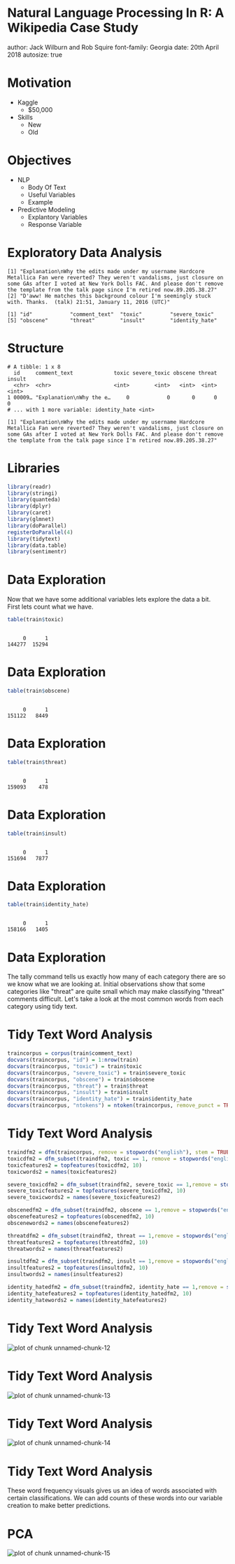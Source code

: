 Natural Language Processing In R: A Wikipedia Case Study
========================================================
author: Jack Wilburn and Rob Squire
font-family: Georgia
date: 20th April 2018
autosize: true

Motivation
========================================================

* Kaggle
  - $50,000
* Skills
  - New
  - Old

Objectives
========================================================

* NLP
  - Body Of Text
  - Useful Variables
  - Example
* Predictive Modeling
  - Explantory Variables
  - Response Variable

Exploratory Data Analysis
========================================================




```
[1] "Explanation\nWhy the edits made under my username Hardcore Metallica Fan were reverted? They weren't vandalisms, just closure on some GAs after I voted at New York Dolls FAC. And please don't remove the template from the talk page since I'm retired now.89.205.38.27"
[2] "D'aww! He matches this background colour I'm seemingly stuck with. Thanks.  (talk) 21:51, January 11, 2016 (UTC)"                                                                                                                                                         
```

```
[1] "id"            "comment_text"  "toxic"         "severe_toxic" 
[5] "obscene"       "threat"        "insult"        "identity_hate"
```

Structure
========================================================


```
# A tibble: 1 x 8
  id     comment_text             toxic severe_toxic obscene threat insult
  <chr>  <chr>                    <int>        <int>   <int>  <int>  <int>
1 00009… "Explanation\nWhy the e…     0            0       0      0      0
# ... with 1 more variable: identity_hate <int>
```

```
[1] "Explanation\nWhy the edits made under my username Hardcore Metallica Fan were reverted? They weren't vandalisms, just closure on some GAs after I voted at New York Dolls FAC. And please don't remove the template from the talk page since I'm retired now.89.205.38.27"
```


Libraries
========================================================


```r
library(readr)
library(stringi)
library(quanteda)
library(dplyr)
library(caret)
library(glmnet)
library(doParallel)
registerDoParallel(4)
library(tidytext)
library(data.table)
library(sentimentr)
```


Data Exploration
========================================================
Now that we have some additional variables lets explore the data a bit.  
First lets count what we have.

```r
table(train$toxic)
```

```

     0      1 
144277  15294 
```

Data Exploration
========================================================


```r
table(train$obscene)
```

```

     0      1 
151122   8449 
```

Data Exploration
========================================================


```r
table(train$threat)
```

```

     0      1 
159093    478 
```

Data Exploration
========================================================


```r
table(train$insult)
```

```

     0      1 
151694   7877 
```

Data Exploration
========================================================


```r
table(train$identity_hate)
```

```

     0      1 
158166   1405 
```

Data Exploration
========================================================

The tally command tells us exactly how many of each category there are so we know what we are looking at.  Initial observations show that some categories like "threat" are quite small which may make classifying "threat" comments difficult. Let's take a look at the most common words from each category using tidy text.


Tidy Text Word Analysis
========================================================

```r
traincorpus = corpus(train$comment_text)
docvars(traincorpus, "id") = 1:nrow(train)
docvars(traincorpus, "toxic") = train$toxic
docvars(traincorpus, "severe_toxic") = train$severe_toxic
docvars(traincorpus, "obscene") = train$obscene
docvars(traincorpus, "threat") = train$threat
docvars(traincorpus, "insult") = train$insult
docvars(traincorpus, "identity_hate") = train$identity_hate
docvars(traincorpus, "ntokens") = ntoken(traincorpus, remove_punct = TRUE)
```

Tidy Text Word Analysis
========================================================



```r
traindfm2 = dfm(traincorpus, remove = stopwords("english"), stem = TRUE, remove_punct = TRUE)
toxicdfm2 = dfm_subset(traindfm2, toxic == 1, remove = stopwords("english"))
toxicfeatures2 = topfeatures(toxicdfm2, 10)
toxicwords2 = names(toxicfeatures2)

severe_toxicdfm2 = dfm_subset(traindfm2, severe_toxic == 1,remove = stopwords("english"))
severe_toxicfeatures2 = topfeatures(severe_toxicdfm2, 10)
severe_toxicwords2 = names(severe_toxicfeatures2)

obscenedfm2 = dfm_subset(traindfm2, obscene == 1,remove = stopwords("english"))
obscenefeatures2 = topfeatures(obscenedfm2, 10)
obscenewords2 = names(obscenefeatures2)

threatdfm2 = dfm_subset(traindfm2, threat == 1,remove = stopwords("english"))
threatfeatures2 = topfeatures(threatdfm2, 10)
threatwords2 = names(threatfeatures2)

insultdfm2 = dfm_subset(traindfm2, insult == 1,remove = stopwords("english"))
insultfeatures2 = topfeatures(insultdfm2, 10)
insultwords2 = names(insultfeatures2)

identity_hatedfm2 = dfm_subset(traindfm2, identity_hate == 1,remove = stopwords("english"))
identity_hatefeatures2 = topfeatures(identity_hatedfm2, 10)
identity_hatewords2 = names(identity_hatefeatures2)
```

Tidy Text Word Analysis
========================================================



![plot of chunk unnamed-chunk-12](Data470-figure/unnamed-chunk-12-1.png)

Tidy Text Word Analysis
========================================================

![plot of chunk unnamed-chunk-13](Data470-figure/unnamed-chunk-13-1.png)

Tidy Text Word Analysis
========================================================

![plot of chunk unnamed-chunk-14](Data470-figure/unnamed-chunk-14-1.png)

Tidy Text Word Analysis
========================================================

These word frequency visuals gives us an idea of words associated with certain classifications.  We can add counts of these words into our variable creation to make better predictions.


PCA
========================================================

![plot of chunk unnamed-chunk-15](Data470-figure/unnamed-chunk-15-1.png)


